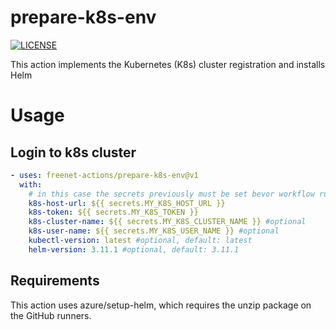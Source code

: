 # prepare-k8s-env
[![LICENSE](https://img.shields.io/github/license/freenet-actions/k8s-login-action)](https://github.com/freenet-actions/k8s-login-action/blob/main/LICENSE)

This action implements the Kubernetes (K8s) cluster registration and installs Helm

   
# Usage
## Login to k8s cluster
```yaml
- uses: freenet-actions/prepare-k8s-env@v1
  with:
    # in this case the secrets previously must be set bevor workflow run
    k8s-host-url: ${{ secrets.MY_K8S_HOST_URL }}
    k8s-token: ${{ secrets.MY_K8S_TOKEN }}
    k8s-cluster-name: ${{ secrets.MY_K8S_CLUSTER_NAME }} #optional
    k8s-user-name: ${{ secrets.MY_K8S_USER_NAME }} #optional
    kubectl-version: latest #optional, default: latest
    helm-version: 3.11.1 #optional, default: 3.11.1
```

## Requirements
This action uses azure/setup-helm, which requires the unzip package on the GitHub runners.